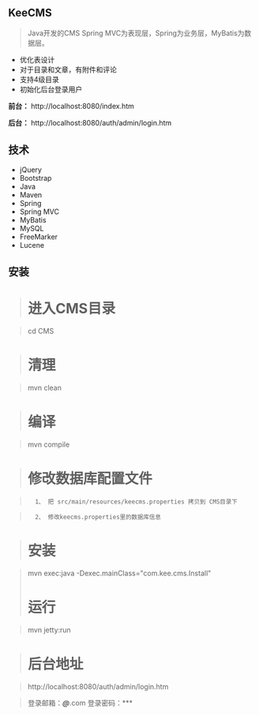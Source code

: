 ## KeeCMS

> Java开发的CMS
> Spring MVC为表现层，Spring为业务层，MyBatis为数据层。
>
* 优化表设计
* 对于目录和文章，有附件和评论
* 支持4级目录
* 初始化后台登录用户

**前台：** http://localhost:8080/index.htm

**后台：** http://localhost:8080/auth/admin/login.htm

## 技术
* jQuery
* Bootstrap
* Java
* Maven
* Spring
* Spring MVC
* MyBatis
* MySQL
* FreeMarker
* Lucene


## 安装
>	# 进入CMS目录

>	cd CMS

>	# 清理

>	mvn clean

>	# 编译

>	mvn compile

>	# 修改数据库配置文件

>		1、 把 src/main/resources/keecms.properties 拷贝到 CMS目录下

>		2、 修改keecms.properties里的数据库信息

>	# 安装

>	mvn exec:java -Dexec.mainClass="com.kee.cms.Install"
>	# 运行

>	mvn jetty:run

>	# 后台地址

>	http://localhost:8080/auth/admin/login.htm

>	登录邮箱：***@***.com
>	登录密码：***
